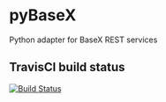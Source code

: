pyBaseX
=======

Python adapter for BaseX REST services

## TravisCI build status

[![Build Status](https://travis-ci.org/lucalianas/pyBaseX.svg?branch=develop)](https://travis-ci.org/lucalianas/pyBaseX)
